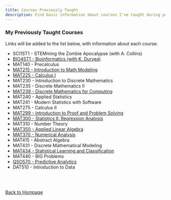 ```yaml
---
title: Courses Previously Taught
description: Find basic information about courses I've taught during previous semesters, including course syllabi and notes.
---
```


### My Previously Taught Courses

Links will be added to the list below, with information about each course.  
+ SCI1ST1 - STEMming the Zombie Apocalypse (with A. Collins)
+ [BIO4ST1 - Bioinformatics (with K. Duryea)](BioStatAndInformatics.md)
+ MAT140 - Precalculus
+ [MAT215 - Introduction to Math Modeling](IntroModeling.md)
+ [MAT225 - Calculus I](CalculusI.md)
+ MAT230 - Introduction to Discrete Mathematics
+ MAT235 - Discrete Mathematics II
+ [MAT239 - Discrete Mathematics for Computing](DiscreteForComputing.md)
+ MAT240 - Applied Statistics
+ MAT241 - Modern Statistics with Software
+ MAT275 - Calculus II
+ [MAT299 - Introduction to Proof and Problem Solving](ProofsCourse.md)
+ [MAT300 - Statistics II: Regression Analysis](RegressionCourse.md)
+ MAT310 - Number Theory
+ [MAT350 - Applied Linear Algebra](LinearAlgebra.md)
+ [MAT370 - Numerical Analysis](NumericalAnalysis.md)
+ MAT415 - Abstract Algebra
+ MAT431 - Discrete Mathematical Modeling
+ [MAT434 - Statistical Learning and Classification](ClassificationCourse.md)
+ MAT440 - BIG Problems
+ [QSO570 - Predictive Analytics](PredictiveAnalytics.md)
+ DAT510 - Introduction to Data

<br/><br/>

[Back to Hompage](https://agmath.github.io/)

